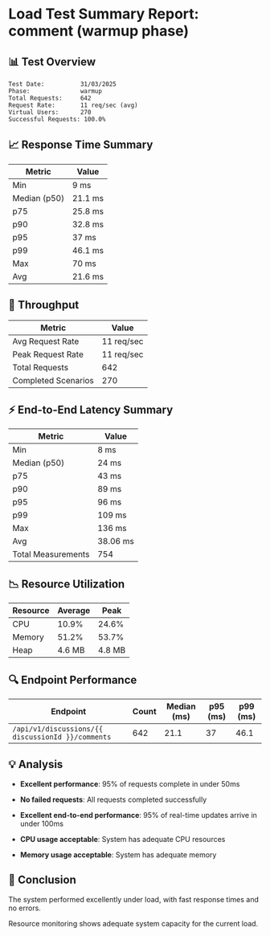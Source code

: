 # Load Test Summary Report: comment (warmup phase)

## 📊 Test Overview

```
Test Date:          31/03/2025
Phase:              warmup
Total Requests:     642
Request Rate:       11 req/sec (avg)
Virtual Users:      270
Successful Requests: 100.0%
```

## 📈 Response Time Summary

| Metric       | Value   |
| ------------ | ------- |
| Min          | 9 ms    |
| Median (p50) | 21.1 ms |
| p75          | 25.8 ms |
| p90          | 32.8 ms |
| p95          | 37 ms   |
| p99          | 46.1 ms |
| Max          | 70 ms   |
| Avg          | 21.6 ms |

## 🚦 Throughput

| Metric              | Value      |
| ------------------- | ---------- |
| Avg Request Rate    | 11 req/sec |
| Peak Request Rate   | 11 req/sec |
| Total Requests      | 642        |
| Completed Scenarios | 270        |

## ⚡ End-to-End Latency Summary

| Metric             | Value    |
| ------------------ | -------- |
| Min                | 8 ms     |
| Median (p50)       | 24 ms    |
| p75                | 43 ms    |
| p90                | 89 ms    |
| p95                | 96 ms    |
| p99                | 109 ms   |
| Max                | 136 ms   |
| Avg                | 38.06 ms |
| Total Measurements | 754      |

## 📉 Resource Utilization

| Resource | Average | Peak   |
| -------- | ------- | ------ |
| CPU      | 10.9%   | 24.6%  |
| Memory   | 51.2%   | 53.7%  |
| Heap     | 4.6 MB  | 4.8 MB |

## 🔍 Endpoint Performance

| Endpoint                                          | Count | Median (ms) | p95 (ms) | p99 (ms) |
| ------------------------------------------------- | ----- | ----------- | -------- | -------- |
| `/api/v1/discussions/{{ discussionId }}/comments` | 642   | 21.1        | 37       | 46.1     |

## 💡 Analysis

- **Excellent performance**: 95% of requests complete in under 50ms

- **No failed requests**: All requests completed successfully

- **Excellent end-to-end performance**: 95% of real-time updates arrive in under 100ms

- **CPU usage acceptable**: System has adequate CPU resources

- **Memory usage acceptable**: System has adequate memory

## 📝 Conclusion

The system performed excellently under load, with fast response times and no errors.

Resource monitoring shows adequate system capacity for the current load.
